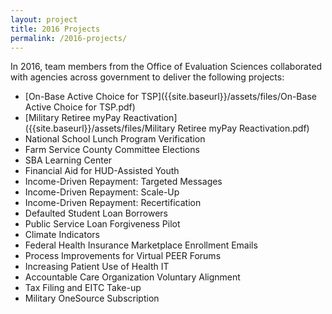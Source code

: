 ```yaml
---
layout: project
title: 2016 Projects
permalink: /2016-projects/
---
```


In 2016, team members from the Office of Evaluation Sciences collaborated with agencies across government to deliver the following projects: 

- [On-Base Active Choice for TSP]({{site.baseurl}}/assets/files/On-Base Active Choice for TSP.pdf)
- [Military Retiree myPay Reactivation]({{site.baseurl}}/assets/files/Military Retiree myPay Reactivation.pdf) 
- National School Lunch Program Verification 
- Farm Service County Committee Elections 
- SBA Learning Center 
- Financial Aid for HUD-Assisted Youth 
- Income-Driven Repayment: Targeted Messages 
- Income-Driven Repayment: Scale-Up 
- Income-Driven Repayment: Recertification 
- Defaulted Student Loan Borrowers 
- Public Service Loan Forgiveness Pilot 
- Climate Indicators 
- Federal Health Insurance Marketplace Enrollment Emails 
- Process Improvements for Virtual PEER Forums 
- Increasing Patient Use of Health IT 
- Accountable Care Organization Voluntary Alignment 
- Tax Filing and EITC Take-up 
- Military OneSource Subscription

